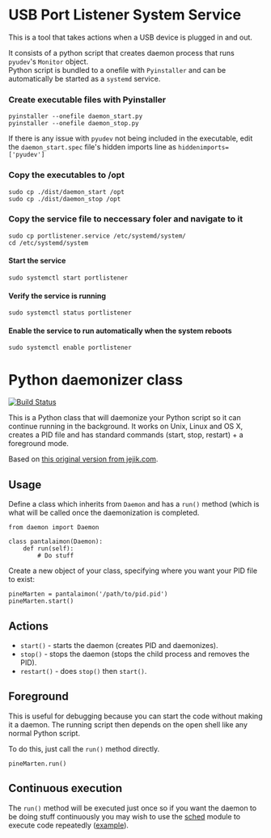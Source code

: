 USB Port Listener System Service
===========================

This is a tool that takes actions when a USB device is plugged in and out.

It consists of a python script that creates daemon process that runs `pyudev`'s `Monitor` object.  
Python script is bundled to a onefile with `Pyinstaller` and can be automatically be started as a  `systemd` service.

### Create executable files with Pyinstaller

	pyinstaller --onefile daemon_start.py
	pyinstaller --onefile daemon_stop.py

If there is any issue with `pyudev` not being included in the executable, edit the `daemon_start.spec` file's hidden imports line as `hiddenimports=['pyudev']`

### Copy the executables to /opt
	
	sudo cp ./dist/daemon_start /opt
	sudo cp ./dist/daemon_stop /opt

### Copy the service file to neccessary foler and navigate to it

	sudo cp portlistener.service /etc/systemd/system/
	cd /etc/systemd/system

#### Start the service
	
	sudo systemctl start portlistener

#### Verify the service is running

	sudo systemctl status portlistener

#### Enable the service to run automatically when the system reboots

	sudo systemctl enable portlistener




Python daemonizer class
====================

[![Build Status](https://travis-ci.org/serverdensity/python-daemon.svg?branch=master)](https://travis-ci.org/serverdensity/python-daemon)

This is a Python class that will daemonize your Python script so it can continue running in the background. It works on Unix, Linux and OS X, creates a PID file and has standard commands (start, stop, restart) + a foreground mode.

Based on [this original version from jejik.com](http://www.jejik.com/articles/2007/02/a_simple_unix_linux_daemon_in_python/).

Usage
---------------------

Define a class which inherits from `Daemon` and has a `run()` method (which is what will be called once the daemonization is completed.

	from daemon import Daemon
	
	class pantalaimon(Daemon):
		def run(self):
			# Do stuff
			
Create a new object of your class, specifying where you want your PID file to exist:

	pineMarten = pantalaimon('/path/to/pid.pid')
	pineMarten.start()

Actions
---------------------

* `start()` - starts the daemon (creates PID and daemonizes).
* `stop()` - stops the daemon (stops the child process and removes the PID).
* `restart()` - does `stop()` then `start()`.

Foreground
---------------------

This is useful for debugging because you can start the code without making it a daemon. The running script then depends on the open shell like any normal Python script.

To do this, just call the `run()` method directly.

	pineMarten.run()

Continuous execution
---------------------

The `run()` method will be executed just once so if you want the daemon to be doing stuff continuously you may wish to use the [sched][1] module to execute code repeatedly ([example][2]).


  [1]: http://docs.python.org/library/sched.html
  [2]: https://github.com/serverdensity/sd-agent/blob/master/agent.py#L339
